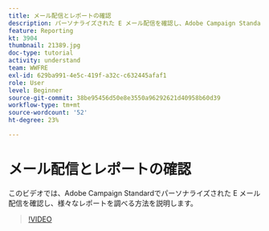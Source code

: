 ```yaml
---
title: メール配信とレポートの確認
description: パーソナライズされた E メール配信を確認し、Adobe Campaign Standardで利用可能な様々なレポートを調べる方法を説明します。
feature: Reporting
kt: 3904
thumbnail: 21389.jpg
doc-type: tutorial
activity: understand
team: WWFRE
exl-id: 629ba991-4e5c-419f-a32c-c632445afaf1
role: User
level: Beginner
source-git-commit: 38be95456d50e8e3550a96292621d40958b60d39
workflow-type: tm+mt
source-wordcount: '52'
ht-degree: 23%

---
```


# メール配信とレポートの確認

このビデオでは、Adobe Campaign Standardでパーソナライズされた E メール配信を確認し、様々なレポートを調べる方法を説明します。

>[!VIDEO](https://video.tv.adobe.com/v/21389?quality=12)
